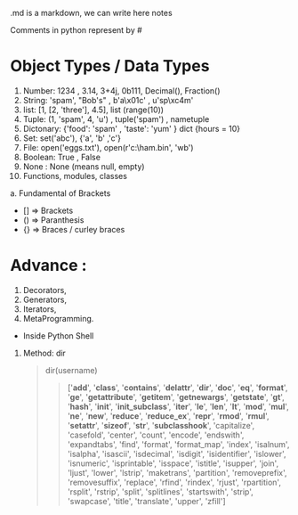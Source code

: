 .md is a markdown, we can write here notes

Comments in python represent by #

# Object Types / Data Types

1. Number: 1234 , 3.14, 3+4j, 0b111, Decimal(), Fraction()
2. String: 'spam', "Bob's" , b'a\x01c' , u'sp\xc4m'
3. list: [1, [2, 'three'], 4.5], list (range(10))
4. Tuple: (1, 'spam', 4, 'u') , tuple('spam') , nametuple
5. Dictonary: {'food': 'spam' , 'taste': 'yum' } dict {hours = 10}
6. Set: set('abc'), {'a', 'b' ,'c'}
7. File: open('eggs.txt'), open(r'c:\ham.bin', 'wb')
8. Boolean: True , False
9. None : None (means null, empty)
10. Functions, modules, classes

a. Fundamental of Brackets

- [] => Brackets
- () => Paranthesis
- {} => Braces / curley braces

# Advance :

1. Decorators,
2. Generators,
3. Iterators,
4. MetaProgramming.

- Inside Python Shell

1. Method: dir
   > dir(username)
   >
   > > ['__add__', '__class__', '__contains__', '__delattr__', '__dir__', '__doc__', '__eq__', '__format__', '__ge__', '__getattribute__', '__getitem__', '__getnewargs__', '__getstate__', '__gt__', '__hash__', '__init__', '__init_subclass__', '__iter__', '__le__', '__len__', '__lt__', '__mod__', '__mul__', '__ne__', '__new__', '__reduce__', '__reduce_ex__', '__repr__', '__rmod__', '__rmul__', '__setattr__', '__sizeof__', '__str__', '__subclasshook__', 'capitalize', 'casefold', 'center', 'count', 'encode', 'endswith', 'expandtabs', 'find', 'format', 'format_map', 'index', 'isalnum', 'isalpha', 'isascii', 'isdecimal', 'isdigit', 'isidentifier', 'islower', 'isnumeric', 'isprintable', 'isspace', 'istitle', 'isupper', 'join', 'ljust', 'lower', 'lstrip', 'maketrans', 'partition', 'removeprefix', 'removesuffix', 'replace', 'rfind', 'rindex', 'rjust', 'rpartition', 'rsplit', 'rstrip', 'split', 'splitlines', 'startswith', 'strip', 'swapcase', 'title', 'translate', 'upper', 'zfill']
